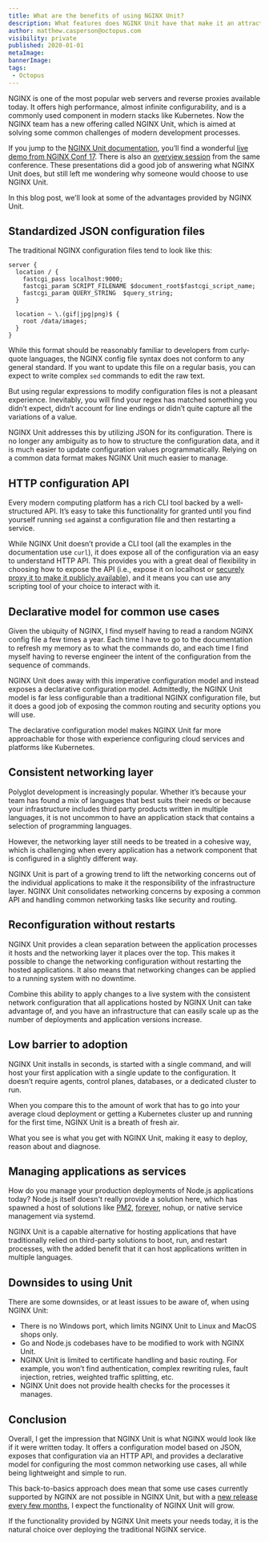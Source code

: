 ```yaml
---
title: What are the benefits of using NGINX Unit?
description: What features does NGINX Unit have that make it an attractive solution for modern deployments?
author: matthew.casperson@octopus.com
visibility: private
published: 2020-01-01
metaImage:
bannerImage:
tags:
 - Octopus
---
```


NGINX is one of the most popular web servers and reverse proxies available today. It offers high performance, almost infinite configurability, and is a commonly used component in modern stacks like Kubernetes. Now the NGINX team has a new offering called NGINX Unit, which is aimed at solving some common challenges of modern development processes.

If you jump to the [NGINX Unit documentation](https://unit.nginx.org/#about), you’ll find a wonderful [live demo from NGINX Conf 17](https://youtu.be/I4IWEz2lBWU). There is also an [overview session](https://www.youtube.com/watch?v=EU78CIR3CeU) from the same conference. These presentations did a good job of answering what NGINX Unit does, but still left me wondering why someone would choose to use NGINX Unit.

In this blog post, we’ll look at some of the advantages provided by NGINX Unit.

## Standardized JSON configuration files

The traditional NGINX configuration files tend to look like this:

```
server {
  location / {
    fastcgi_pass localhost:9000;
    fastcgi_param SCRIPT_FILENAME $document_root$fastcgi_script_name;
    fastcgi_param QUERY_STRING  $query_string;
  }

  location ~ \.(gif|jpg|png)$ {
    root /data/images;
  }
}
```

While this format should be reasonably familiar to developers from curly-quote languages, the NGINX config file syntax does not conform to any general standard. If you want to update this file on a regular basis, you can expect to write complex `sed` commands to edit the raw text.

But using regular expressions to modify configuration files is not a pleasant experience. Inevitably, you will find your regex has matched something you didn’t expect, didn’t account for line endings or didn’t quite capture all the variations of a value.

NGINX Unit addresses this by utilizing JSON for its configuration. There is no longer any ambiguity as to how to structure the configuration data, and it is much easier to update configuration values programmatically. Relying on a common data format makes NGINX Unit much easier to manage.

## HTTP configuration API

Every modern computing platform has a rich CLI tool backed by a well-structured API. It’s easy to take this functionality for granted until you find yourself running `sed` against a configuration file and then restarting a service.

While NGINX Unit doesn’t provide a CLI tool (all the examples in the documentation use `curl`), it does expose all of the configuration via an easy to understand HTTP API. This provides you with a great deal of flexibility in choosing how to expose the API (i.e., expose it on localhost or [securely proxy it to make it publicly available](https://unit.nginx.org/howto/integration/#securely-proxying-unit-api)), and it means you can use any scripting tool of your choice to interact with it.

## Declarative model for common use cases

Given the ubiquity of NGINX, I find myself having to read a random NGINX config file a few times a year. Each time I have to go to the documentation to refresh my memory as to what the commands do, and each time I find myself having to reverse engineer the intent of the configuration from the sequence of commands.

NGINX Unit does away with this imperative configuration model and instead exposes a declarative configuration model. Admittedly, the NGINX Unit model is far less configurable than a traditional NGINX configuration file, but it does a good job of exposing the common routing and security options you will use.

The declarative configuration model makes NGINX Unit far more approachable for those with experience configuring cloud services and platforms like Kubernetes.

## Consistent networking layer

Polyglot development is increasingly popular. Whether it’s because your team has found a mix of languages that best suits their needs or because your infrastructure includes third party products written in multiple languages, it is not uncommon to have an application stack that contains a selection of programming languages.

However, the networking layer still needs to be treated in a cohesive way, which is challenging when every application has a network component that is configured in a slightly different way.

NGINX Unit is part of a growing trend to lift the networking concerns out of the individual applications to make it the responsibility of the infrastructure layer. NGINX Unit consolidates networking concerns by exposing a common API and handling common networking tasks like security and routing.

## Reconfiguration without restarts

NGINX Unit provides a clean separation between the application processes it hosts and the networking layer it places over the top. This makes it possible to change the networking configuration without restarting the hosted applications. It also means that networking changes can be applied to a running system with no downtime.

Combine this ability to apply changes to a live system with the consistent network configuration that all applications hosted by NGINX Unit can take advantage of, and you have an infrastructure that can easily scale up as the number of deployments and application versions increase.

## Low barrier to adoption

NGINX Unit installs in seconds, is started with a single command, and will host your first application with a single update to the configuration. It doesn’t require agents, control planes, databases, or a dedicated cluster to run.

When you compare this to the amount of work that has to go into your average cloud deployment or getting a Kubernetes cluster up and running for the first time, NGINX Unit is a breath of fresh air.

What you see is what you get with NGINX Unit, making it easy to deploy, reason about and diagnose.

## Managing applications as services

How do you manage your production deployments of Node.js applications today? Node.js itself doesn't really provide a solution here, which has spawned a host of solutions like [PM2](https://pm2.keymetrics.io/), [forever](https://www.npmjs.com/package/forever), nohup, or native service management via systemd.

NGINX Unit is a capable alternative for hosting applications that have traditionally relied on third-party solutions to boot, run, and restart processes, with the added benefit that it can host applications written in multiple languages.

## Downsides to using Unit

There are some downsides, or at least issues to be aware of, when using NGINX Unit:

* There is no Windows port, which limits NGINX Unit to Linux and MacOS shops only.
* Go and Node.js codebases have to be modified to work with NGINX Unit.
* NGINX Unit is limited to certificate handling and basic routing. For example, you won’t find authentication, complex rewriting rules, fault injection, retries, weighted traffic splitting, etc.
* NGINX Unit does not provide health checks for the processes it manages.

## Conclusion

Overall, I get the impression that NGINX Unit is what NGINX would look like if it were written today. It offers a configuration model based on JSON, exposes that configuration via an HTTP API, and provides a declarative model for configuring the most common networking use cases, all while being lightweight and simple to run.

This back-to-basics approach does mean that some use cases currently supported by NGINX are not possible in NGINX Unit, but with a [new release every few months](https://unit.nginx.org/CHANGES.txt), I expect the functionality of NGINX Unit will grow.

If the functionality provided by NGINX Unit meets your needs today, it is the natural choice over deploying the traditional NGINX service.
